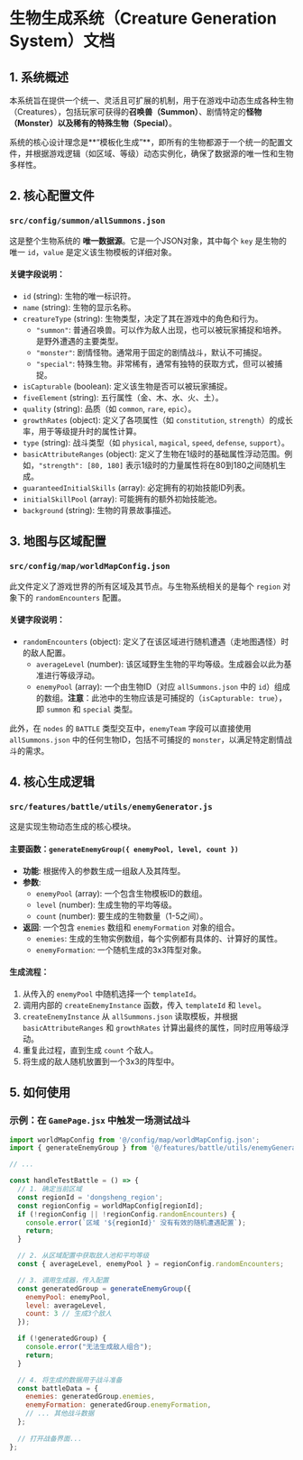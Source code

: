 # 生物生成系统（Creature Generation System）文档

## 1. 系统概述

本系统旨在提供一个统一、灵活且可扩展的机制，用于在游戏中动态生成各种生物（Creatures），包括玩家可获得的**召唤兽（Summon）**、剧情特定的**怪物（Monster）**以及稀有的**特殊生物（Special）**。

系统的核心设计理念是**“模板化生成”**，即所有的生物都源于一个统一的配置文件，并根据游戏逻辑（如区域、等级）动态实例化，确保了数据源的唯一性和生物多样性。

## 2. 核心配置文件

### `src/config/summon/allSummons.json`

这是整个生物系统的 **唯一数据源**。它是一个JSON对象，其中每个 `key` 是生物的唯一 `id`，`value` 是定义该生物模板的详细对象。

#### 关键字段说明：

-   `id` (string): 生物的唯一标识符。
-   `name` (string): 生物的显示名称。
-   `creatureType` (string): 生物类型，决定了其在游戏中的角色和行为。
    -   `"summon"`: 普通召唤兽。可以作为敌人出现，也可以被玩家捕捉和培养。是野外遭遇的主要类型。
    -   `"monster"`: 剧情怪物。通常用于固定的剧情战斗，默认不可捕捉。
    -   `"special"`: 特殊生物。非常稀有，通常有独特的获取方式，但可以被捕捉。
-   `isCapturable` (boolean): 定义该生物是否可以被玩家捕捉。
-   `fiveElement` (string): 五行属性（金、木、水、火、土）。
-   `quality` (string): 品质（如 `common`, `rare`, `epic`）。
-   `growthRates` (object): 定义了各项属性（如 `constitution`, `strength`）的成长率，用于等级提升时的属性计算。
-   `type` (string): 战斗类型（如 `physical`, `magical`, `speed`, `defense`, `support`）。
-   `basicAttributeRanges` (object): 定义了生物在1级时的基础属性浮动范围。例如，`"strength": [80, 180]` 表示1级时的力量属性将在80到180之间随机生成。
-   `guaranteedInitialSkills` (array): 必定拥有的初始技能ID列表。
-   `initialSkillPool` (array): 可能拥有的额外初始技能池。
-   `background` (string): 生物的背景故事描述。

## 3. 地图与区域配置

### `src/config/map/worldMapConfig.json`

此文件定义了游戏世界的所有区域及其节点。与生物系统相关的是每个 `region` 对象下的 `randomEncounters` 配置。

#### 关键字段说明：

-   `randomEncounters` (object): 定义了在该区域进行随机遭遇（走地图遇怪）时的敌人配置。
    -   `averageLevel` (number): 该区域野生生物的平均等级。生成器会以此为基准进行等级浮动。
    -   `enemyPool` (array): 一个由生物ID（对应 `allSummons.json` 中的 `id`）组成的数组。**注意**：此池中的生物应该是可捕捉的（`isCapturable: true`），即 `summon` 和 `special` 类型。

此外，在 `nodes` 的 `BATTLE` 类型交互中，`enemyTeam` 字段可以直接使用 `allSummons.json` 中的任何生物ID，包括不可捕捉的 `monster`，以满足特定剧情战斗的需求。

## 4. 核心生成逻辑

### `src/features/battle/utils/enemyGenerator.js`

这是实现生物动态生成的核心模块。

#### 主要函数：`generateEnemyGroup({ enemyPool, level, count })`

-   **功能**: 根据传入的参数生成一组敌人及其阵型。
-   **参数**:
    -   `enemyPool` (array): 一个包含生物模板ID的数组。
    -   `level` (number): 生成生物的平均等级。
    -   `count` (number): 要生成的生物数量（1-5之间）。
-   **返回**: 一个包含 `enemies` 数组和 `enemyFormation` 对象的组合。
    -   `enemies`: 生成的生物实例数组，每个实例都有具体的、计算好的属性。
    -   `enemyFormation`: 一个随机生成的3x3阵型对象。

#### 生成流程：

1.  从传入的 `enemyPool` 中随机选择一个 `templateId`。
2.  调用内部的 `createEnemyInstance` 函数，传入 `templateId` 和 `level`。
3.  `createEnemyInstance` 从 `allSummons.json` 读取模板，并根据 `basicAttributeRanges` 和 `growthRates` 计算出最终的属性，同时应用等级浮动。
4.  重复此过程，直到生成 `count` 个敌人。
5.  将生成的敌人随机放置到一个3x3的阵型中。

## 5. 如何使用

### 示例：在 `GamePage.jsx` 中触发一场测试战斗

```javascript
import worldMapConfig from '@/config/map/worldMapConfig.json';
import { generateEnemyGroup } from '@/features/battle/utils/enemyGenerator';

// ...

const handleTestBattle = () => {
  // 1. 确定当前区域
  const regionId = 'dongsheng_region';
  const regionConfig = worldMapConfig[regionId];
  if (!regionConfig || !regionConfig.randomEncounters) {
    console.error(`区域 '${regionId}' 没有有效的随机遭遇配置`);
    return;
  }

  // 2. 从区域配置中获取敌人池和平均等级
  const { averageLevel, enemyPool } = regionConfig.randomEncounters;

  // 3. 调用生成器，传入配置
  const generatedGroup = generateEnemyGroup({
    enemyPool: enemyPool,
    level: averageLevel,
    count: 3 // 生成3个敌人
  });

  if (!generatedGroup) {
    console.error("无法生成敌人组合");
    return;
  }

  // 4. 将生成的数据用于战斗准备
  const battleData = {
    enemies: generatedGroup.enemies,
    enemyFormation: generatedGroup.enemyFormation,
    // ... 其他战斗数据
  };
  
  // 打开战备界面...
};
```
```